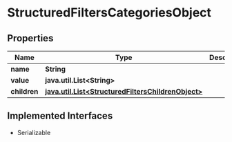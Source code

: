 

# StructuredFiltersCategoriesObject


## Properties

Name | Type | Description | Notes
------------ | ------------- | ------------- | -------------
**name** | **String** |  |  [optional]
**value** | **java.util.List&lt;String&gt;** |  |  [optional]
**children** | [**java.util.List&lt;StructuredFiltersChildrenObject&gt;**](StructuredFiltersChildrenObject.md) |  |  [optional]


## Implemented Interfaces

* Serializable


